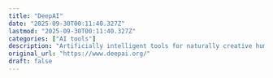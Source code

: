 ```yaml
---
title: "DeepAI"
date: "2025-09-30T00:11:40.327Z"
lastmod: "2025-09-30T00:11:40.327Z"
categories: ["AI tools"]
description: "Artificially intelligent tools for naturally creative humans."
original_url: "https://www.deepai.org/"
draft: false
---
```

